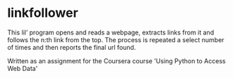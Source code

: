 # linkfollower
This lil’ program opens and reads a webpage, extracts links from it and follows the n:th link from the top. The process is repeated a select number of times and then reports the final url found.

Written as an assignment for the Coursera course 'Using Python to Access Web Data'
